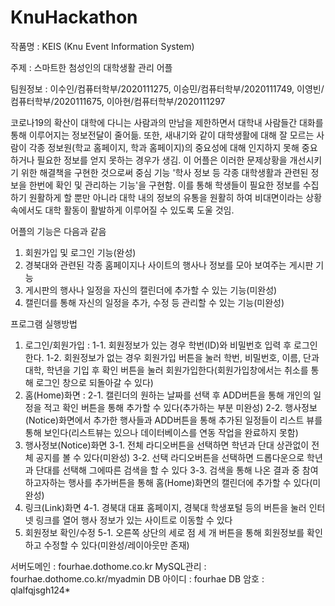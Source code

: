 # KnuHackathon

작품명 : KEIS (Knu Event Information System)

주제 : 스마트한 첨성인의 대학생활 관리 어플

팀원정보 : 이수인/컴퓨터학부/2020111275, 이승민/컴퓨터학부/2020111749, 이영빈/컴퓨터학부/2020111675, 이아현/컴퓨터학부/2020111297

코로나19의 확산이 대학에 다니는 사람과의 만남을 제한하면서 대학내 사람들간 대화를 통해 이루어지는 정보전달이 줄어듦. 
또한, 새내기와 같이 대학생활에 대해 잘 모르는 사람이 각종 정보원(학교 홈페이지, 학과 홈페이지)의 중요성에 대해 인지하지 못해 중요하거나 필요한 정보를 얻지 못하는 경우가 생김.
이 어플은 이러한 문제상황을 개선시키기 위한 해결책을 구현한 것으로써 중심 기능 '학사 정보 등 각종 대학생활과 관련된 정보을 한번에 확인 및 관리하는 기능'을 구현함. 
이를 통해 학생들이 필요한 정보를 수집하기 원활하게 할 뿐만 아니라 대학 내의 정보의 유통을 원활히 하여 비대면이라는 상황 속에서도 대학 활동이 활발하게 이루어질 수 있도록 도울 것임.

어플의 기능은 다음과 같음 
1. 회원가입 및 로그인 기능(완성)
2. 경북대와 관련된 각종 홈페이지나 사이트의 행사나 정보를 모아 보여주는 게시판 기능
3. 게시판의 행사나 일정을 자신의 캘린더에 추가할 수 있는 기능(미완성)
4. 캘린더를 통해 자신의 일정을 추가, 수정 등 관리할 수 있는 기능(미완성)

프로그램 실행방법
1. 로그인/회원가입 : 
 1-1. 회원정보가 있는 경우 학번(ID)와 비밀번호 입력 후 로그인한다.
 1-2. 회원정보가 없는 경우 회원가입 버튼을 눌러 학번, 비밀번호, 이름, 단과대학, 학년을 기입 후 확인 버튼을 눌러 회원가입한다(회원가입창에서는 취소를 통해 로그인 창으로 되돌아갈 수 있다)
2. 홈(Home)화면 : 
 2-1. 캘린더의 원하는 날짜를 선택 후 ADD버튼을 통해 개인의 일정을 적고 확인 버튼을 통해 추가할 수 있다(추가하는 부분 미완성)
 2-2. 행사정보(Notice)화면에서 추가한 행사들과 ADD버튼을 통해 추가된 일정들이 리스트 뷰를 통해 보인다(리스트뷰는 있으나 데이터베이스를 연동 작업을 완료하지 못함)
3. 행사정보(Notice)화면 
 3-1. 전체 라디오버튼을 선택하면 학년과 단대 상관없이 전체 공지를 볼 수 있다(미완성)
 3-2. 선택 라디오버튼을 선택하면 드롭다운으로 학년과 단대를 선택해 그에따른 검색을 할 수 있다
 3-3. 검색을 통해 나온 결과 중 참여하고자하는 행사를 추가버튼을 통해 홈(Home)화면의 캘린더에 추가할 수 있다(미완성)
4. 링크(Link)화면
 4-1. 경북대 대표 홈페이지, 경북대 학생포털 등의 버튼을 눌러 인터넷 링크를 열어 행사 정보가 있는 사이트로 이동할 수 있다
5. 회원정보 확인/수정
 5-1. 오른쪽 상단의 세로 점 세 개 버튼을 통해 회원정보를 확인하고 수정할 수 있다(미완성/레이아웃만 존재)

서버도메인 : fourhae.dothome.co.kr
MySQL관리 : fourhae.dothome.co.kr/myadmin
DB 아이디 : fourhae
DB 암호 : qlalfqjsgh124*
